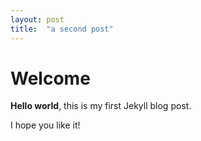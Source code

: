 ```yaml
---
layout: post
title:  "a second post"
---
```


# Welcome

**Hello world**, this is my first Jekyll blog post.

I hope you like it!


